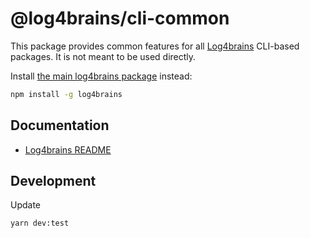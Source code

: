 # @log4brains/cli-common

This package provides common features for all [Log4brains](https://github.com/thomvaill/log4brains) CLI-based packages.
It is not meant to be used directly.

Install [the main log4brains package](https://www.npmjs.com/package/log4brains) instead:

```bash
npm install -g log4brains
```

## Documentation

- [Log4brains README](https://github.com/thomvaill/log4brains/blob/master/README.md)

## Development

Update

```bash
yarn dev:test
```
